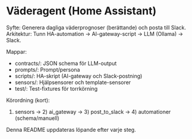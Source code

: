 # Väderagent (Home Assistant)

Syfte: Generera dagliga väderprognoser (berättande) och posta till Slack.
Arkitektur: Tunn HA-automation → AI-gateway-script → LLM (Ollama) → Slack.

Mappar:
- contracts/: JSON schema för LLM-output
- prompts/: Prompt/persona
- scripts/: HA-skript (AI-gateway och Slack-postning)
- sensors/: Hjälpsensorer och template-sensorer
- test/: Test-fixtures för torrkörning

Körordning (kort):
1) sensors → 2) ai_gateway → 3) post_to_slack → 4) automationer (schema/manuell)

Denna README uppdateras löpande efter varje steg.
